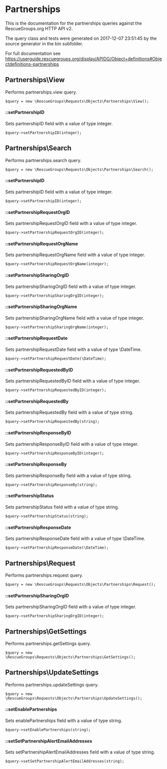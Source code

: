 # Partnerships

This is the documentation for the partnerships queries against the RescueGroups.org HTTP API v2.

The query class and tests were generated on 2017-12-07 23:51:45 by the source generator in the bin subfolder.

For full documentation see https://userguide.rescuegroups.org/display/APIDG/Object+definitions#Objectdefinitions-partnerships

## Partnerships\View

Performs partnerships.view query.

    $query = new \RescueGroups\Requests\Objects\Partnerships\View();

#### ::setPartnershipID

Sets partnershipID field with a value of type integer.

    $query->setPartnershipID(integer);



## Partnerships\Search

Performs partnerships.search query.

    $query = new \RescueGroups\Requests\Objects\Partnerships\Search();

#### ::setPartnershipID

Sets partnershipID field with a value of type integer.

    $query->setPartnershipID(integer);

#### ::setPartnershipRequestOrgID

Sets partnershipRequestOrgID field with a value of type integer.

    $query->setPartnershipRequestOrgID(integer);

#### ::setPartnershipRequestOrgName

Sets partnershipRequestOrgName field with a value of type integer.

    $query->setPartnershipRequestOrgName(integer);

#### ::setPartnershipSharingOrgID

Sets partnershipSharingOrgID field with a value of type integer.

    $query->setPartnershipSharingOrgID(integer);

#### ::setPartnershipSharingOrgName

Sets partnershipSharingOrgName field with a value of type integer.

    $query->setPartnershipSharingOrgName(integer);

#### ::setPartnershipRequestDate

Sets partnershipRequestDate field with a value of type \DateTime.

    $query->setPartnershipRequestDate(\DateTime);

#### ::setPartnershipRequestedByID

Sets partnershipRequestedByID field with a value of type integer.

    $query->setPartnershipRequestedByID(integer);

#### ::setPartnershipRequestedBy

Sets partnershipRequestedBy field with a value of type string.

    $query->setPartnershipRequestedBy(string);

#### ::setPartnershipResponseByID

Sets partnershipResponseByID field with a value of type integer.

    $query->setPartnershipResponseByID(integer);

#### ::setPartnershipResponseBy

Sets partnershipResponseBy field with a value of type string.

    $query->setPartnershipResponseBy(string);

#### ::setPartnershipStatus

Sets partnershipStatus field with a value of type string.

    $query->setPartnershipStatus(string);

#### ::setPartnershipResponseDate

Sets partnershipResponseDate field with a value of type \DateTime.

    $query->setPartnershipResponseDate(\DateTime);



## Partnerships\Request

Performs partnerships.request query.

    $query = new \RescueGroups\Requests\Objects\Partnerships\Request();

#### ::setPartnershipSharingOrgID

Sets partnershipSharingOrgID field with a value of type integer.

    $query->setPartnershipSharingOrgID(integer);



## Partnerships\GetSettings

Performs partnerships.getSettings query.

    $query = new \RescueGroups\Requests\Objects\Partnerships\GetSettings();



## Partnerships\UpdateSettings

Performs partnerships.updateSettings query.

    $query = new \RescueGroups\Requests\Objects\Partnerships\UpdateSettings();

#### ::setEnablePartnerships

Sets enablePartnerships field with a value of type string.

    $query->setEnablePartnerships(string);

#### ::setSetPartnershipAlertEmailAddresses

Sets setPartnershipAlertEmailAddresses field with a value of type string.

    $query->setSetPartnershipAlertEmailAddresses(string);






